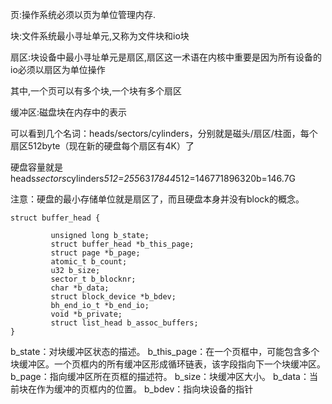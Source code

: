 页:操作系统必须以页为单位管理内存.

块:文件系统最小寻址单元,又称为文件块和io块

扇区:块设备中最小寻址单元是扇区,扇区这一术语在内核中重要是因为所有设备的io必须以扇区为单位操作


其中,一个页可以有多个块,一个块有多个扇区

缓冲区:磁盘块在内存中的表示




可以看到几个名词：heads/sectors/cylinders，分别就是磁头/扇区/柱面，每个扇区512byte（现在新的硬盘每个扇区有4K）了

硬盘容量就是heads*sectors*cylinders*512=255*63*17844*512=146771896320b=146.7G

注意：硬盘的最小存储单位就是扇区了，而且硬盘本身并没有block的概念。

```
struct buffer_head {

         unsigned long b_state;
         struct buffer_head *b_this_page;
         struct page *b_page;
         atomic_t b_count;
         u32 b_size;
         sector_t b_blocknr;
         char *b_data;
         struct block_device *b_bdev;
         bh_end_io_t *b_end_io;
         void *b_private;
         struct list_head b_assoc_buffers;
}
```

b_state：对块缓冲区状态的描述。
b_this_page：在一个页框中，可能包含多个块缓冲区。一个页框内的所有缓冲区形成循环链表，该字段指向下一个块缓冲区。
b_page：指向缓冲区所在页框的描述符。
b_size：块缓冲区大小。
b_data：当前块在作为缓冲的页框内的位置。
b_bdev：指向块设备的指针
